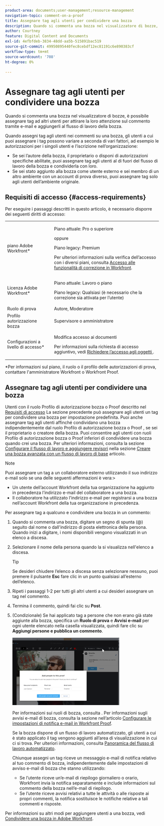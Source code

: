 ```yaml
---
product-area: documents;user-management;resource-management
navigation-topic: comment-on-a-proof
title: Assegnare tag agli utenti per condividere una bozza
description: Quando si commenta una bozza nel visualizzatore di bozze, è possibile assegnare tag ad altri utenti per attirare la loro attenzione sul commento tramite e-mail e aggiungerli al flusso di lavoro della bozza.
author: Courtney
feature: Digital Content and Documents
exl-id: 4efbfdeb-3834-48dd-aa5b-515891bac519
source-git-commit: 49950895440fec8cebdf12ec81191c6e890383cf
workflow-type: tm+mt
source-wordcount: '708'
ht-degree: 0%

---
```


# Assegnare tag agli utenti per condividere una bozza

Quando si commenta una bozza nel visualizzatore di bozze, è possibile assegnare tag ad altri utenti per attirare la loro attenzione sul commento tramite e-mail e aggiungerli al flusso di lavoro della bozza.

Quando assegni tag agli utenti nei commenti su una bozza, gli utenti a cui puoi assegnare i tag possono variare a seconda di vari fattori, ad esempio le autorizzazioni per i singoli utenti e l’iscrizione nell’organizzazione:

* Se sei l’autore della bozza, il proprietario o disponi di autorizzazioni specifiche abilitate, puoi assegnare tag agli utenti al di fuori del flusso di lavoro della bozza e condividerla con loro.
* Se sei stato aggiunto alla bozza come utente esterno e sei membro di un altro ambiente con un account di prova diverso, puoi assegnare tag solo agli utenti dell’ambiente originale. <!--For more information, see [Proofing collaboration limitations with people outside of your organization](../../../../review-and-approve-work/proofing/tips-tricks-and-troubleshooting/collaboration-with-members-outside-of-your-organization.md)-->

## Requisiti di accesso {#access-requirements}

Per eseguire i passaggi descritti in questo articolo, è necessario disporre dei seguenti diritti di accesso:

<table style="table-layout:auto"> 
 <col> 
 <col> 
 <tbody> 
  <tr> 
   <td role="rowheader">piano Adobe Workfront*</td> 
   <td> <p>Piano attuale: Pro o superiore</p> <p>oppure</p> <p>Piano legacy: Premium</p> <p>Per ulteriori informazioni sulla verifica dell’accesso con i diversi piani, consulta <a href="/help/quicksilver/administration-and-setup/manage-workfront/configure-proofing/access-to-proofing-functionality.md" class="MCXref xref">Accesso alle funzionalità di correzione in Workfront</a>.</p> </td> 
  </tr> 
  <tr> 
   <td role="rowheader">Licenza Adobe Workfront*</td> 
   <td> <p>Piano attuale: Lavoro o piano</p> <p>Piano legacy: Qualsiasi (è necessario che la correzione sia attivata per l’utente)</p> </td> 
  </tr> 
  <tr data-mc-conditions=""> 
   <td role="rowheader">Ruolo di prova</td> 
   <td>Autore, Moderatore</td> 
  </tr> 
  <tr data-mc-conditions=""> 
   <td role="rowheader">Profilo autorizzazione bozza </td> 
   <td>Supervisore o amministratore</td> 
  </tr> 
  <tr data-mc-conditions=""> 
   <td role="rowheader">Configurazioni a livello di accesso*</td> 
   <td> <p>Modifica accesso ai documenti</p> <p>Per informazioni sulla richiesta di accesso aggiuntivo, vedi <a href="../../../../workfront-basics/grant-and-request-access-to-objects/request-access.md" class="MCXref xref">Richiedere l’accesso agli oggetti </a>.</p> </td> 
  </tr> 
 </tbody> 
</table>

&#42;Per informazioni sul piano, il ruolo o il profilo delle autorizzazioni di prova, contattare l&#39;amministratore Workfront o Workfront Proof.

## Assegnare tag agli utenti per condividere una bozza

Utenti con il ruolo Profilo di autorizzazione bozza o Proof descritto nel [Requisiti di accesso](#access-requirements) La sezione precedente può assegnare agli utenti un tag per condividere una bozza per impostazione predefinita. Puoi anche assegnare tag agli utenti affinché condividano una bozza indipendentemente dal ruolo Profilo di autorizzazione bozza o Proof , se sei il proprietario o creatore della bozza. Puoi consentire agli utenti con ruoli Profilo di autorizzazione bozza o Proof inferiori di condividere una bozza quando crei una bozza. Per ulteriori informazioni, consulta la sezione [Configurare il flusso di lavoro e aggiungere revisori](../../../../review-and-approve-work/proofing/creating-proofs-within-workfront/configure-basic-proof-workflow.md#configur) nella sezione [Creare una bozza avanzata con un flusso di lavoro di base](../../../../review-and-approve-work/proofing/creating-proofs-within-workfront/configure-basic-proof-workflow.md) articolo.

>[!NOTE]
>
>Puoi assegnare un tag a un collaboratore esterno utilizzando il suo indirizzo e-mail solo se una delle seguenti affermazioni è vera:>
>* Un utente dell’account Workfront della tua organizzazione ha aggiunto in precedenza l’indirizzo e-mail del collaboratore a una bozza.
>* Il collaboratore ha utilizzato l’indirizzo e-mail per registrarsi a una bozza nell’account Workfront della tua organizzazione in precedenza.
>


Per assegnare tag a qualcuno e condividere una bozza in un commento:

1. Quando si commenta una bozza, digitare un segno di spunta (@) seguito dal nome o dall&#39;indirizzo di posta elettronica della persona. Quando inizi a digitare, i nomi disponibili vengono visualizzati in un elenco a discesa.
1. Selezionare il nome della persona quando la si visualizza nell&#39;elenco a discesa.

   >[!TIP]
   >
   >Se desideri chiudere l’elenco a discesa senza selezionare nessuno, puoi premere il pulsante **Esc** fare clic in un punto qualsiasi all’esterno dell’elenco.

1. Ripeti i passaggi 1-2 per tutti gli altri utenti a cui desideri assegnare un tag nel commento.
1. Termina il commento, quindi fai clic su **Post**.
1. (Condizionale) Se hai applicato tag a persone che non erano già state aggiunte alla bozza, specifica un **Ruolo di prova** e **Avvisi e-mail** per ogni utente elencato nella casella visualizzata, quindi fare clic su **Aggiungi persone e pubblica un commento**.

   ![](assets/add-people-to-proof-350x220.png)

   Per informazioni sui ruoli di bozza, consulta . Per informazioni sugli avvisi e-mail di bozza, consulta la sezione nell’articolo [Configurare le impostazioni di notifica e-mail in Workfront Proof](../../../../workfront-proof/wp-emailsntfctns/email-alerts/config-email-notification-settings-wp.md).

   Se la bozza dispone di un flusso di lavoro automatizzato, gli utenti a cui è stato applicato il tag vengono aggiunti all’area di visualizzazione in cui ci si trova. Per ulteriori informazioni, consulta [Panoramica del flusso di lavoro automatizzato](../../../../review-and-approve-work/proofing/proofing-overview/automated-workflow.md).

   Chiunque assegni un tag riceve un messaggio e-mail di notifica relativo al tuo commento di bozza, indipendentemente dalle impostazioni di avviso e-mail di bozza che stanno utilizzando:

   * Se l’utente riceve un’e-mail di riepilogo giornaliero o orario, Workfront invia la notifica separatamente e include informazioni sul commento della bozza nell’e-mail di riepilogo.
   * Se l’utente riceve avvisi relativi a tutte le attività o alle risposte ai propri commenti, la notifica sostituisce le notifiche relative a tali commenti e risposte.

Per informazioni su altri modi per aggiungere utenti a una bozza, vedi [Condividere una bozza in Adobe Workfront](../../../../review-and-approve-work/proofing/managing-proofs-within-workfront/share-a-proof-in-workfront.md).

